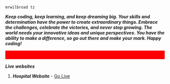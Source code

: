 ```mrwilbroad-tz
mrwilbroad tz
```
***Keep coding, keep learning, and keep dreaming big. Your skills and determination have the power to create extraordinary things. Embrace the challenges, celebrate the victories, and never stop growing. The world needs your innovative ideas and unique perspectives. You have the ability to make a difference, so go out there and make your mark. Happy coding!***

<div style="display: flex; justify-content: center;background-color: red">
  <span style="color: red; padding: 5px;">m</span>
  <span style="color: red; padding: 5px;">r</span>
  <span style="color: red; padding: 5px;">w</span>
  <span style="color: red; padding: 5px;">i</span>
  <span style="color: red; padding: 5px;">l</span>
  <span style="color: red; padding: 5px;">b</span>
  <span style="color: red; padding: 5px;">r</span>
  <span style="color: red; padding: 5px;">o</span>
  <span style="color: red; padding: 5px;">a</span>
  <span style="color: red; padding: 5px;">d</span>
</div>

***Live websites***
1. ***Hospital Website*** - [Go Live](https://mrwilbroad.github.io/mmhc/)

